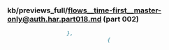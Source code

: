 ### kb/previews_full/flows__time-first__master-only@auth.har.part018.md (part 002)

```md
                   },
                                {
      
```

```

